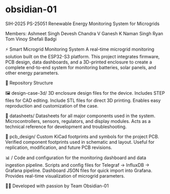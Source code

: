 # obsidian-01
SIH-2025 PS-25051
Renewable Energy Monitoring System for Microgrids

Members: 
Ashmeet Singh
Devesh Chandra V
Ganesh K
Naman Singh
Ryan Tom Vinoy
Shefali Badgi

⚡ Smart Microgrid Monitoring System
A real-time microgrid monitoring solution built on the ESP32-S3 platform.
This project integrates firmware, PCB design, data dashboards, and a 3D-printed enclosure to create a complete end-to-end system for monitoring batteries, solar panels, and other energy parameters.

📂 Repository Structure
  
  🖼️ design-case-3d/
    3D enclosure design files for the device.
    Includes STEP files for CAD editing.
    Include STL files for direct 3D printing.
    Enables easy reproduction and customization of the case.
  
  📑 datasheets/
    Datasheets for all major components used in the system.
    Microcontrollers, sensors, regulators, and display modules.
    Acts as a technical reference for development and troubleshooting.
  
  🔌 pcb_design/
    Custom KiCad footprints and symbols for the project PCB.
    Verified component footprints used in schematic and layout.
    Useful for replication, modification, and future PCB revisions.
  
  📊 /
    Code and configuration for the monitoring dashboard and data ingestion pipeline.
    Scripts and config files for Telegraf → InfluxDB → Grafana pipeline.
    Dashboard JSON files for quick import into Grafana.
    Provides real-time visualization of microgrid parameters.

👨‍💻 Developed with passion by Team Obsidian-01
